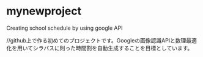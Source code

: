 # mynewproject
Creating school schedule by using google API

//github上で作る初めてのプロジェクトです。Googleの画像認識APIと数理最適化を用いてシラバスに則った時間割を自動生成することを目標としています。
